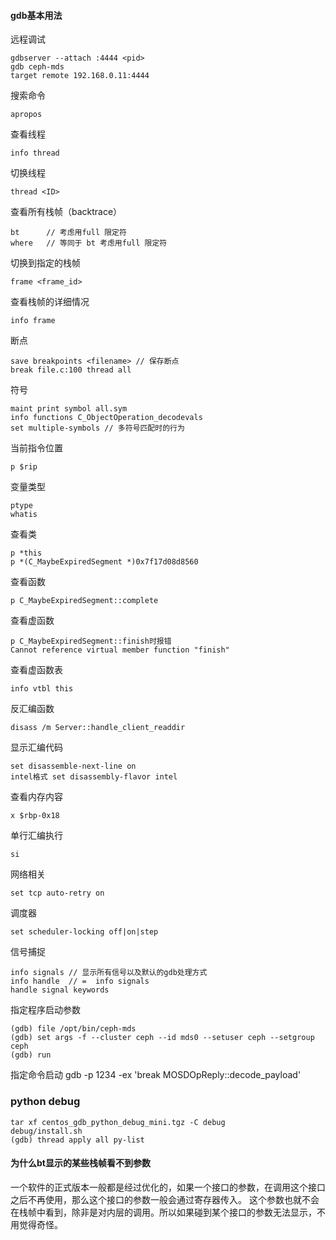 #### gdb基本用法

远程调试

    gdbserver --attach :4444 <pid>
    gdb ceph-mds
    target remote 192.168.0.11:4444
    
搜索命令

    apropos 
    
查看线程

    info thread

切换线程

    thread <ID> 

查看所有栈帧（backtrace）

    bt      // 考虑用full 限定符
    where   // 等同于 bt 考虑用full 限定符
    
切换到指定的栈帧

    frame <frame_id>
    
查看栈帧的详细情况

    info frame

断点

    save breakpoints <filename> // 保存断点
    break file.c:100 thread all
    
符号

    maint print symbol all.sym 
    info functions C_ObjectOperation_decodevals
    set multiple-symbols // 多符号匹配时的行为


当前指令位置

    
    p $rip
    
变量类型
    
    ptype
    whatis
    
查看类
    
    p *this
    p *(C_MaybeExpiredSegment *)0x7f17d08d8560
    
查看函数

    p C_MaybeExpiredSegment::complete
    
查看虚函数

    p C_MaybeExpiredSegment::finish时报错
    Cannot reference virtual member function "finish"
    
查看虚函数表

    info vtbl this
    
反汇编函数
    
    disass /m Server::handle_client_readdir
    
显示汇编代码

    set disassemble-next-line on
    intel格式	set disassembly-flavor intel
    
查看内存内容

    x $rbp-0x18
    
单行汇编执行

    si
    
网络相关

    set tcp auto-retry on
    
调度器

    set scheduler-locking off|on|step
    
信号捕捉

    info signals // 显示所有信号以及默认的gdb处理方式
    info handle  // =  info signals
    handle signal keywords
    
指定程序启动参数

    (gdb) file /opt/bin/ceph-mds
    (gdb) set args -f --cluster ceph --id mds0 --setuser ceph --setgroup ceph
    (gdb) run
    
指定命令启动
    gdb -p 1234 -ex 'break MOSDOpReply::decode_payload'

### python debug

    tar xf centos_gdb_python_debug_mini.tgz -C debug
    debug/install.sh
    (gdb) thread apply all py-list


#### 为什么bt显示的某些栈帧看不到参数

一个软件的正式版本一般都是经过优化的，如果一个接口的参数，在调用这个接口之后不再使用，那么这个接口的参数一般会通过寄存器传入。
这个参数也就不会在栈帧中看到，除非是对内层的调用。所以如果碰到某个接口的参数无法显示，不用觉得奇怪。

